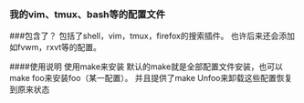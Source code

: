 ### 我的vim、tmux、bash等的配置文件

###包含了？
包括了shell，vim，tmux，firefox的搜索插件。
也许后来还会添加如fvwm，rxvt等的配置。

####使用说明
使用make来安装
默认的make就是全部配置文件安装，也可以make foo来安装foo（某一配置）。
并且提供了make Unfoo来卸载这些配置恢复到原来状态
